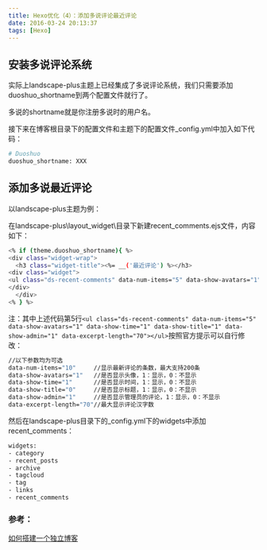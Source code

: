 ```yaml
---
title: Hexo优化（4）：添加多说评论最近评论
date: 2016-03-24 20:13:37
tags: [Hexo]
---
```


## 安装多说评论系统

实际上landscape-plus主题上已经集成了多说评论系统，我们只需要添加duoshuo_shortname到两个配置文件就行了。

多说的shortname就是你注册多说时的用户名。

接下来在博客根目录下的配置文件和主题下的配置文件_config.yml中加入如下代码：

```bash
# Duoshuo
duoshuo_shortname: XXX
```

## 添加多说最近评论

以landscape-plus主题为例：

在landscape-plus\layout\_widget\目录下新建recent_comments.ejs文件，内容如下：

```bash
<% if (theme.duoshuo_shortname){ %>
<div class="widget-wrap">
  <h3 class="widget-title"><%= __('最近评论') %></h3>
<div class="widget">
<ul class="ds-recent-comments" data-num-items="5" data-show-avatars="1" data-show-time="1" data-show-title="1" data-show-admin="1" data-excerpt-length="70"></ul>
</div>
  </div>
<% } %>
```

注：其中上述代码第5行`<ul class="ds-recent-comments" data-num-items="5" data-show-avatars="1" data-show-time="1" data-show-title="1" data-show-admin="1" data-excerpt-length="70"></ul>`按照官方提示可以自行修改：


```bash
//以下参数均为可选
data-num-items="10"     //显示最新评论的条数，最大支持200条
data-show-avatars="1"   //是否显示头像，1：显示，0：不显示
data-show-time="1"      //是否显示时间，1：显示，0：不显示
data-show-title="0"     //是否显示标题，1：显示，0：不显示
data-show-admin="1"     //是否显示管理员的评论，1：显示，0：不显示
data-excerpt-length="70"//最大显示评论汉字数
```

然后在landscape-plus目录下的_config.yml下的widgets中添加recent_comments：

```bash
widgets:
- category
- recent_posts
- archive
- tagcloud
- tag
- links
- recent_comments
```

### 参考：

[如何搭建一个独立博客](http://www.jianshu.com/p/05289a4bc8b2#)

